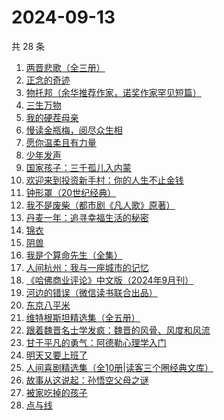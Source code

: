 # 2024-09-13

共 28 条

<!-- BEGIN WEREAD -->
<!-- 最后更新时间 2024-09-13 19:01:20 +0800 -->
1. [两晋悲歌（全三册）](https://weread.qq.com/web/bookDetail/65132520813ab9339g0117bf)
1. [正念的奇迹](https://weread.qq.com/web/bookDetail/91d32d507182d1ac91d64f2)
1. [物托邦（余华推荐作家，诺奖作家罕见短篇）](https://weread.qq.com/web/bookDetail/806327c0813ab92b1g012235)
1. [三生万物](https://weread.qq.com/web/bookDetail/48432b50813ab9339g013f3f)
1. [我的硬茬母亲](https://weread.qq.com/web/bookDetail/028326e0813ab930eg0110c4)
1. [慢读金瓶梅，阅尽众生相](https://weread.qq.com/web/bookDetail/f5232170813ab92d3g01499d)
1. [愿你温柔且有力量](https://weread.qq.com/web/bookDetail/a4732dd0813ab83d5g0174e6)
1. [少年发声](https://weread.qq.com/web/bookDetail/45032570725cad7345009bf)
1. [国家孩子：三千孤儿入内蒙](https://weread.qq.com/web/bookDetail/d9d32f10813ab92edg0151f3)
1. [欢迎来到投资新手村：你的人生不止金钱](https://weread.qq.com/web/bookDetail/45732290813ab92b5g010730)
1. [钟形罩（20世纪经典）](https://weread.qq.com/web/bookDetail/3f4320005d0ff13f440f223)
1. [我不是废柴（都市剧《凡人歌》原著）](https://weread.qq.com/web/bookDetail/47e32340813ab86b5g0149a7)
1. [丹麦一年：追寻幸福生活的秘密](https://weread.qq.com/web/bookDetail/3f932a00813ab92f0g011147)
1. [锦衣](https://weread.qq.com/web/bookDetail/28432190813ab90fag011bf2)
1. [阴兽](https://weread.qq.com/web/bookDetail/1f432c405b81891f4383a5a)
1. [我是个算命先生（全集）](https://weread.qq.com/web/bookDetail/966326e05c896b966ddd00e)
1. [人间杭州：我与一座城市的记忆](https://weread.qq.com/web/bookDetail/34e329a0727cf3ef34ec1a5)
1. [《哈佛商业评论》中文版（2024年9月刊）](https://weread.qq.com/web/bookDetail/8ad324d0813ab934eg018216)
1. [河边的错误（微信读书联合出品）](https://weread.qq.com/web/bookDetail/e7f32350813ab8475g0126a1)
1. [东京八平米](https://weread.qq.com/web/bookDetail/c4332ab0813ab7f5cg017038)
1. [维特根斯坦精选集（全五册）](https://weread.qq.com/web/bookDetail/8ef32840813ab735eg016e64)
1. [跟着魏晋名士学发疯：魏晋的风骨、风度和风流](https://weread.qq.com/web/bookDetail/e4532e50813ab907fg013c25)
1. [甘于平凡的勇气：阿德勒心理学入门](https://weread.qq.com/web/bookDetail/b1532290813ab8ed7g016140)
1. [明天又要上班了](https://weread.qq.com/web/bookDetail/abe325c0813ab8167g011e37)
1. [人间喜剧精选集（全10册|读客三个圈经典文库）](https://weread.qq.com/web/bookDetail/5a132560715379595a1db00)
1. [故事从这说起：孙悟空父母之谜](https://weread.qq.com/web/bookDetail/a8932650813ab9254g013d08)
1. [被家吃掉的孩子](https://weread.qq.com/web/bookDetail/d5e32390813ab9280g012468)
1. [点与线](https://weread.qq.com/web/bookDetail/ed632880813ab9043g019980)
<!-- END WEREAD -->